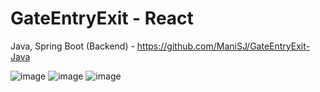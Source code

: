 # GateEntryExit - React 

Java, Spring Boot (Backend) - https://github.com/ManiSJ/GateEntryExit-Java

![image](https://github.com/ManiSJ/GateEntryExit-React/assets/11914200/3d03852d-56fc-40d5-8c91-1f1c2f557044)
![image](https://github.com/ManiSJ/GateEntryExit-React/assets/11914200/93eeed79-195a-4edd-a275-b9b8ab60a3a7)
![image](https://github.com/ManiSJ/GateEntryExit-React/assets/11914200/ff0512c5-3274-4309-a545-e93c88581610)


